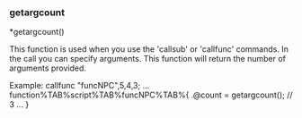 ### getargcount
*getargcount()

This function is used when you use the 'callsub' or 'callfunc' commands. In the
call you can specify arguments. This function will return the number of arguments
provided.

Example:
	callfunc "funcNPC",5,4,3;
	...
	function%TAB%script%TAB%funcNPC%TAB%{
		.@count = getargcount(); // 3
		...
	}